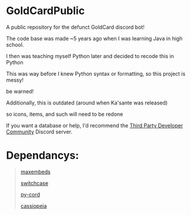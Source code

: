 # GoldCardPublic
A public repository for the defunct GoldCard discord bot!

The code base was made ~5 years ago when I was learning Java in high school.

I then was teaching myself Python later and decided to recode this in Python

This was way before I knew Python syntax or formatting, so this project is messy! 

be warned!


Additionally, this is outdated (around when Ka'sante was released)

so icons, items, and such will need to be redone

If you want a database or help, I'd recommend the [Third Party Developer Community](https://discord.gg/riotgamesdevrel) Discord server.



# Dependancys:
> [maxembeds](https://pypi.org/project/maxembeds/)
> 
> [switchcase](https://pypi.org/project/switchcase/)
> 
> [py-cord](https://pypi.org/project/py-cord/)
> 
> [cassiopeia](https://github.com/meraki-analytics/cassiopeia)



